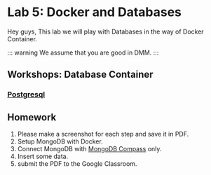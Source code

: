 # Lab 5: Docker and Databases

Hey guys, This lab we will play with Databases in the way of Docker Container.

::: warning
We assume that you are good in DMM.
:::

## Workshops: Database Container

### [Postgresql](./postgresql.md)

## Homework
1. Please make a screenshot for each step and save it in PDF.
2. Setup MongoDB with Docker.
3. Connect MongoDB with [MongoDB Compass](https://www.mongodb.com/products/compass) only.
4. Insert some data.
5. submit the PDF to the Google Classroom.





<!-- ### [MongoDB]()
### [Redis]() -->
